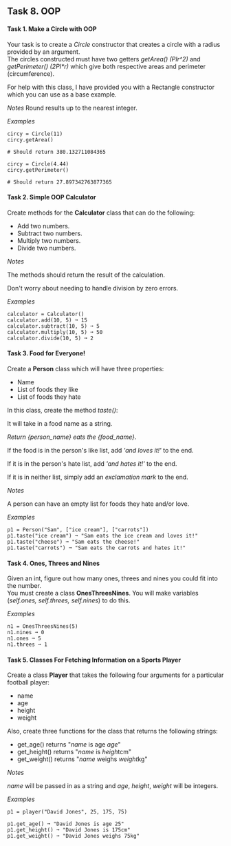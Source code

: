 ## Task 8. OOP

#### Task 1. Make a Circle with OOP

Your task is to create a _Circle_ constructor that creates a circle with a radius provided by an argument.   
The circles constructed must have two getters _getArea() (PIr^2)_ and _getPerimeter() (2PI*r)_ which give both respective areas and perimeter (circumference).

For help with this class, I have provided you with a Rectangle constructor which you can use as a base example.
  
_Notes_
Round results up to the nearest integer.  

_Examples_  
```plaintext
circy = Circle(11)
circy.getArea()

# Should return 380.132711084365

circy = Circle(4.44)
circy.getPerimeter()

# Should return 27.897342763877365
```
  
 

#### Task 2. Simple OOP Calculator 

Create methods for the **Calculator** class that can do the following:

- Add two numbers.
- Subtract two numbers.
- Multiply two numbers.
- Divide two numbers.  

_Notes_  

The methods should return the result of the calculation.  

Don't worry about needing to handle division by zero errors.

_Examples_  
```plaintext
calculator = Calculator()
calculator.add(10, 5) ➞ 15
calculator.subtract(10, 5) ➞ 5
calculator.multiply(10, 5) ➞ 50
calculator.divide(10, 5) ➞ 2
```


#### Task 3. Food for Everyone!

Create a **Person** class which will have three properties:

- Name
- List of foods they like
- List of foods they hate  

In this class, create the method _taste()_:

It will take in a food name as a string.  

_Return {person_name} eats the {food_name}_.  

If the food is in the person's like list, add _'and loves it!'_ to the end.  

If it is in the person's hate list, add _'and hates it!'_ to the end.  

If it is in neither list, simply add an _exclamation mark_ to the end.  

_Notes_  

A person can have an empty list for foods they hate and/or love.

_Examples_  
```plaintext
p1 = Person("Sam", ["ice cream"], ["carrots"])
p1.taste("ice cream") ➞ "Sam eats the ice cream and loves it!"
p1.taste("cheese") ➞ "Sam eats the cheese!"
p1.taste("carrots") ➞ "Sam eats the carrots and hates it!"
```


#### Task 4. Ones, Threes and Nines

Given an int, figure out how many ones, threes and nines you could fit into the number.   
You must create a class **OnesThreesNines**. You will make variables (_self.ones, self.threes, self.nines_) to do this.

_Examples_  
```plaintext
n1 = OnesThreesNines(5)
n1.nines ➞ 0
n1.ones ➞ 5
n1.threes ➞ 1
```

#### Task 5. Classes For Fetching Information on a Sports Player

Create a class **Player** that takes the following four arguments for a particular football player:

- name
- age
- height
- weight  

Also, create three functions for the class that returns the following strings:

- get_age() returns "_name_ is age _age_"
- get_height() returns "_name_ is *heigh*tcm"
- get_weight() returns "_name_ weighs *weight*kg"
 
_Notes_  

_name_ will be passed in as a string and _age_, _height_, _weight_ will be integers.  

_Examples_  
```plaintext
p1 = player("David Jones", 25, 175, 75)

p1.get_age() ➞ "David Jones is age 25"
p1.get_height() ➞ "David Jones is 175cm"
p1.get_weight() ➞ "David Jones weighs 75kg"
```
